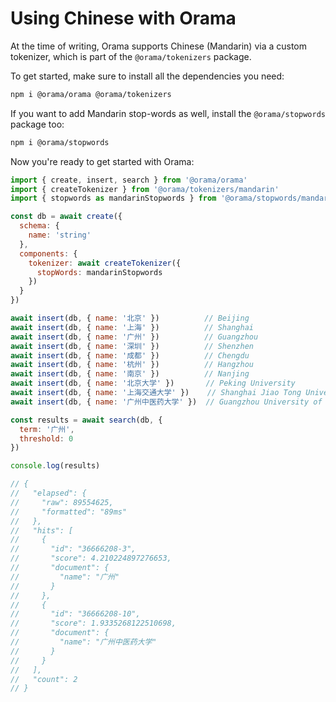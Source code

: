 # Using Chinese with Orama

At the time of writing, Orama supports Chinese (Mandarin) via a custom tokenizer, which is part of the `@orama/tokenizers` package.

To get started, make sure to install all the dependencies you need:

```sh
npm i @orama/orama @orama/tokenizers
```

If you want to add Mandarin stop-words as well, install the `@orama/stopwords` package too:

```sh
npm i @orama/stopwords
```

Now you're ready to get started with Orama:

```js
import { create, insert, search } from '@orama/orama'
import { createTokenizer } from '@orama/tokenizers/mandarin'
import { stopwords as mandarinStopwords } from '@orama/stopwords/mandarin'

const db = await create({
  schema: {
    name: 'string'
  },
  components: {
    tokenizer: await createTokenizer({
      stopWords: mandarinStopwords
    })
  }
})

await insert(db, { name: '北京' })          // Beijing
await insert(db, { name: '上海' })          // Shanghai
await insert(db, { name: '广州' })          // Guangzhou
await insert(db, { name: '深圳' })          // Shenzhen
await insert(db, { name: '成都' })          // Chengdu
await insert(db, { name: '杭州' })          // Hangzhou
await insert(db, { name: '南京' })          // Nanjing
await insert(db, { name: '北京大学' })       // Peking University
await insert(db, { name: '上海交通大学' })    // Shanghai Jiao Tong University
await insert(db, { name: '广州中医药大学' })  // Guangzhou University of Chinese Medicine

const results = await search(db, {
  term: '广州',
  threshold: 0
})

console.log(results)

// {
//   "elapsed": {
//     "raw": 89554625,
//     "formatted": "89ms"
//   },
//   "hits": [
//     {
//       "id": "36666208-3",
//       "score": 4.210224897276653,
//       "document": {
//         "name": "广州"
//       }
//     },
//     {
//       "id": "36666208-10",
//       "score": 1.9335268122510698,
//       "document": {
//         "name": "广州中医药大学"
//       }
//     }
//   ],
//   "count": 2
// }
```